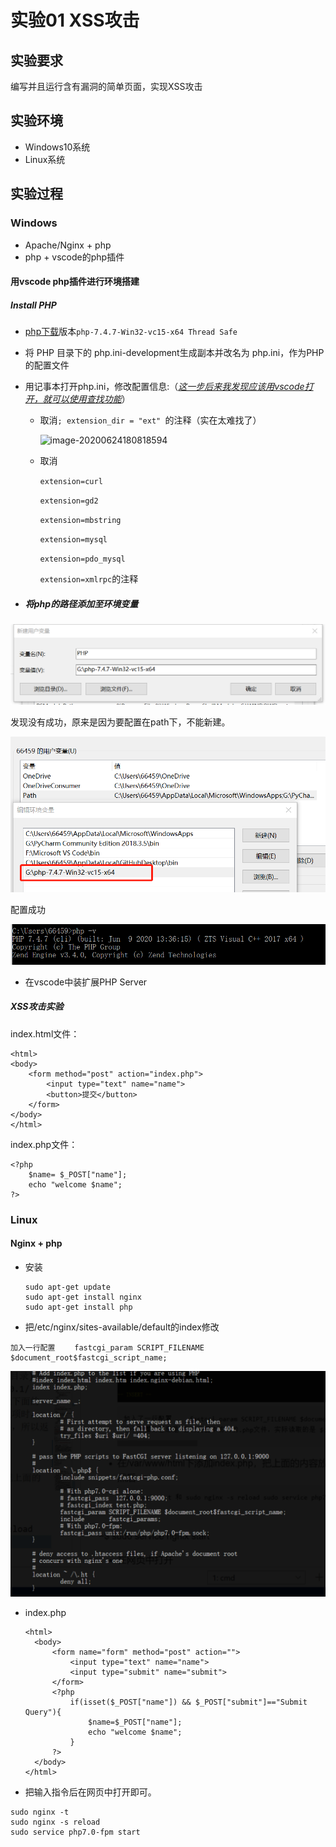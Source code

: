 # 实验01 XSS攻击

## 实验要求

编写并且运行含有漏洞的简单页面，实现XSS攻击

## 实验环境

- Windows10系统 
- Linux系统

## 实验过程

### Windows

- Apache/Nginx + php
- php + vscode的php插件

#### 用vscode php插件进行环境搭建

##### Install PHP

- [php下载](https://windows.php.net/download/)版本`php-7.4.7-Win32-vc15-x64 Thread Safe`

- 将 PHP 目录下的 php.ini-development生成副本并改名为 php.ini，作为PHP的配置文件

- 用记事本打开php.ini，修改配置信息:（<u>*这一步后来我发现应该用vscode打开，就可以使用查找功能*</u>）

  - 取消`; extension_dir = "ext" `的注释（实在太难找了）

    ![image-20200624180818594](C:\Users\66459\AppData\Roaming\Typora\typora-user-images\image-20200624180818594.png)

  - 取消

     `extension=curl `

    `extension=gd2 `

    `extension=mbstring `

    `extension=mysql `

    `extension=pdo_mysql `

    `extension=xmlrpc`的注释

- ##### 将php的路径添加至环境变量

![](typora-user-images/image-20200625143231899.png)

发现没有成功，原来是因为要配置在path下，不能新建。

![](typora-user-images/image-20200625145141250.png)

配置成功

![](typora-user-images/image-20200625145238889.png)

- 在vscode中装扩展PHP Server

##### XSS攻击实验

index.html文件：

```
<html>
<body>
    <form method="post" action="index.php">
        <input type="text" name="name">
        <button>提交</button>
    </form>
</body>
</html>
```

index.php文件：

```
<?php
    $name= $_POST["name"];
    echo "welcome $name";
?>
```

### Linux

#### Nginx + php

- 安装

  ```
  sudo apt-get update
  sudo apt-get install nginx
  sudo apt-get install php
  ```

- 把/etc/nginx/sites-available/default的index修改

```
加入一行配置 　　fastcgi_param SCRIPT_FILENAME $document_root$fastcgi_script_name;
```

![](typora-user-images/image-20200625152052431.png)

- index.php

  ```
  <html>
    <body>
        <form name="form" method="post" action="">
            <input type="text" name="name">
            <input type="submit" name="submit">
        </form>
        <?php
            if(isset($_POST["name"]) && $_POST["submit"]=="Submit Query"){
                $name=$_POST["name"];
                echo "welcome $name";
            }
        ?>
    </body>
  </html>
  ```

- 把输入指令后在网页中打开即可。

```
sudo nginx -t
sudo nginx -s reload 
sudo service php7.0-fpm start
```